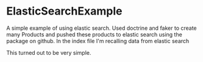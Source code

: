 # ElasticSearchExample
A simple example of using elastic search. Used doctrine and faker to create many Products and pushed these products to elastic search using the package on github.
In the index file I'm recalling data from elastic search

This turned out to be very simple.
